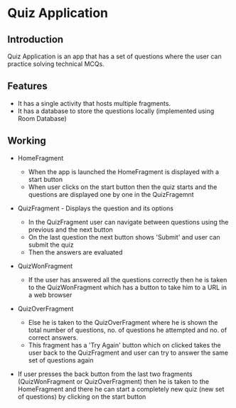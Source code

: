 Quiz Application
===================
 

Introduction
-----------------

Quiz Application is an app that has a set of questions where the user can practice solving technical MCQs.


Features
-----------------
- It has a single activity that hosts multiple fragments.
- It has a database to store the questions locally (implemented using Room Database)



Working
-----------------

- HomeFragment
  - When the app is launched the HomeFragment is displayed with a start button
  - When user clicks on the start button then the quiz starts and the questions are displayed one by one in the QuizFragemnt
  
- QuizFragment - Displays the question and its options 
  - In the QuizFragment user can navigate between questions using the previous and the next button
  - On the last question the next button shows 'Submit' and user can submit the quiz 
  - Then the answers are evaluated 

- QuizWonFragment
  - If the user has answered all the questions correctly then he is taken to the QuizWonFragment which has a button to take him to a URL in a web browser

- QuizOverFragment
  - Else he is taken to the QuizOverFragment where he is shown the total number of questions, no. of questions he attempted and no. of correct answers. 
  - This fragment has a 'Try Again' button which on clicked takes the user back to the QuizFragment and user can try to answer the same set of questions again

- If user presses the back button from the last two fragments (QuizWonFragment or QuizOverFragment) then he is taken to the HomeFragment and there he can start a completely new quiz (new set of questions) by clicking on the start button